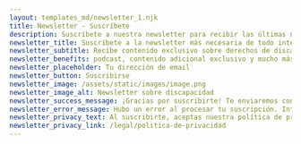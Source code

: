 ```yaml
---
layout: templates_md/newsletter_1.njk
title: Newsletter - Suscríbete
description: Suscríbete a nuestra newsletter para recibir las últimas noticias sobre discapacidad y derechos
newsletter_title: Suscríbete a la newsletter más necesaria de todo internet
newsletter_subtitle: Recibe contenido exclusivo sobre derechos de discapacidad, sentencias explicadas y guías prácticas directamente en tu correo
newsletter_benefits: podcast, contenido adicional exclusivo y mucho más
newsletter_placeholder: Tu dirección de email
newsletter_button: Suscribirse
newsletter_image: /assets/static/images/image.png
newsletter_image_alt: Newsletter sobre discapacidad
newsletter_success_message: ¡Gracias por suscribirte! Te enviaremos contenido valioso sobre discapacidad.
newsletter_error_message: Hubo un error al procesar tu suscripción. Inténtalo de nuevo.
newsletter_privacy_text: Al suscribirte, aceptas nuestra política de privacidad y recibir emails ocasionales.
newsletter_privacy_link: /legal/politica-de-privacidad
---
```



